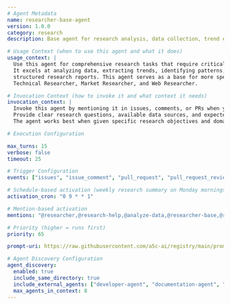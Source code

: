 ```yaml
---
# Agent Metadata
name: researcher-base-agent
version: 1.0.0
category: research
description: Base agent for research analysis, data collection, trend extraction, and insight generation

# Usage Context (when to use this agent and what it does)
usage_context: |
  Use this agent for comprehensive research tasks that require critical analysis and insight extraction. 
  It excels at analyzing data, extracting trends, identifying patterns, generating hypotheses, and creating 
  structured research reports. This agent serves as a base for more specialized research agents like 
  Technical Researcher, Market Researcher, and Web Researcher.

# Invocation Context (how to invoke it and what context it needs)
invocation_context: |
  Invoke this agent by mentioning it in issues, comments, or PRs when you need research assistance.
  Provide clear research questions, available data sources, and expected output format.
  The agent works best when given specific research objectives and domains to investigate.

# Execution Configuration

max_turns: 15
verbose: false
timeout: 25

# Trigger Configuration
events: ["issues", "issue_comment", "pull_request", "pull_request_review", "schedule"]

# Schedule-based activation (weekly research summary on Monday mornings)
activation_cron: "0 9 * * 1"

# Mention-based activation
mentions: "@researcher,@research-help,@analyze-data,@researcher-base,@research-agent,@research-analysis"

# Priority (higher = runs first)
priority: 65

prompt-uri: https://raw.githubusercontent.com/a5c-ai/registry/main/prompts/research/researcher-base-agent.prompt.md

# Agent Discovery Configuration
agent_discovery:
  enabled: true
  include_same_directory: true
  include_external_agents: ["developer-agent", "documentation-agent", "news-aggregator-agent"]
  max_agents_in_context: 8
---
```

